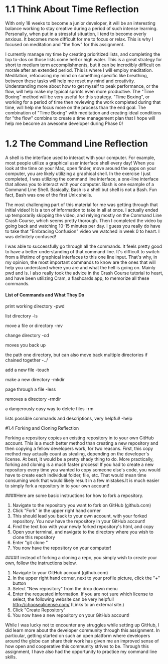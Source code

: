 # 1.1 Think About Time Reflection

With only 18 weeks to become a junior developer, it will be an interesting balance working to stay creative during a period of such intense learning. Personally, when put in a stressful situation, I tend to become overly anxious. It becomes more difficult for me to focus or relax. This is why I focused on meditation and "the flow" for this assignment.

I currently manage my time by creating prioritized lists, and completing the top to-dos on those lists come hell or high water. This is a great strategy for short to medium term accomplishments, but it can be incredibly difficult on morale after an extended period. This is where I will employ meditation. Meditation, refocusing my mind on something specific like breathing, between these tasks will help me reset my mind and creativity. Understanding more about how to get myself to peak performance, or the flow, will help make my typical sprints even more productive. The "Time Boxing" method will be very useful for this strategy. "Time Boxing", or working for a period of time then reviewing the work completed during that time, will help me focus more on the process than the end goal. The combination of "Time Boxing" with meditation and creating ideal conditions for "the flow" combine to create a time management plan that I hope will help me become an awesome developer during Phase 0!

# 1.2 The Command Line Reflection

A shell is the interface used to interact with your computer. For example, most people utilize a graphical user interface shell every day! When you look at the time on your Mac, open finder, move around the apps on your computer, you are likely utilizing a graphical shell. In the exercise I just completed, I was utilizing the command line interface, a one-line interface that allows you to interact with your computer. Bash is one example of a Command Line Shell. Basically, Bash is a shell but shell is not a Bash. Fun fact, Bash was one of the first Unix shells.

The most challenging part of this material for me was getting through that initial video! It is a ton of information to take in all at once. I actually ended up temporarily skipping the video, and relying mostly on the Command Line Crash Course, which seems pretty thorough. Then I completed the video by going back and watching 10-15 minutes per day. I guess you really do have to take that "Embracing Confusion" video we watched in week 0 to heart. I was definitely confused!

I was able to successfully go through all the commands. It feels pretty good to have a better understanding of that command line. It's difficult to switch from a lifetime of graphical interfaces to this one line input. That's why, in my opinion, the most important commands to know are the ones that will help you understand where you are and what the hell is going on. Mainly pwd and ls. I also really took the advice in the Crash Course tutorial to heart, and have been utilizing Cram, a flashcards app, to memorize all these commands.

#### List of Commands and What They Do

print working directory -pwd

list directory -ls

move a file or directory -mv

change directory -cd

moves you back up

the path one directory, but can also move back multiple directories if chained together -../

add a new file -touch

make a new directory -mkdir

page through a file -less

removes a directory -rmdir

a dangerously easy way to delete files -rm

lists possible commands and descriptions, very helpful! -help

#1.4 Forking and Cloning Reflection

Forking a repository copies an existing repository in to your own GitHub account. This is a much better method than creating a new repository and then copying a fellow developers work, for two reasons. First, this copy method may actually count as stealing, depending on the developer's license. At best, it would be a pretty shady thing to do. More practically, forking and cloning is a much faster process! If you had to create a new repository every time you wanted to copy someone else's code, you would have to create each individual folder, file, etc. That would mean time consuming work that would likely result in a few mistakes.It is much easier to simply fork a repository in to your own account!

####Here are some basic instructions for how to fork a repository.

1. Navigate to the repository you want to fork on GitHub (github.com)
2. Click "Fork" in the upper right hand corner
3. This should lead you back to your own account, with your forked repository. You now have the repository in your GitHub account!
4. Find the text box with your newly forked repository's html, and copy
5. Open your terminal, and navigate to the directory where you wish to clone this repository
6. Enter "git clone <html here>"
7. You now have the repository on your computer!

####If instead of forking a cloning a repo, you simply wish to create your own, follow the instructions below.

1. Navigate to your GitHub account (github.com)
2. In the upper right hand corner, next to your profile picture, click the "+" button
3. Select "New repository" from the drop down menu
4. Enter the requested information. If you are not sure which license to select, the following website can be very helpful! http://choosealicense.com/ (Links to an external site.)
5. Click "Create Repository"
6. You now have a new repository on your GitHub account!

While I was lucky not to encounter any struggles while setting up GitHub, I did learn more about the developer community through this assignment. In particular, getting started on such an open platform where developers around the globe can share their work has given me an improved sense of how open and cooperative this community strives to be. Through this assignment, I have also had the opportunity to practice my command line skills.

